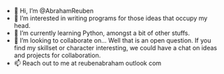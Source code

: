 - 👋 Hi, I’m @AbrahamReuben
- 👀 I’m interested in writing programs for those ideas that occupy my head. 
- 🌱 I’m currently learning Python, amongst a bit of other stuffs.
- 💞️ I’m looking to collaborate on... Well that is an open question. If you find my skillset or character interesting, we could have a chat on ideas and projects for collaboration.
- 📫 Reach out to me at reubenabraham <at> outlook <dot> com 

<!---
AbrahamReuben/AbrahamReuben is a ✨ special ✨ repository because its `README.md` (this file) appears on your GitHub profile.
You can click the Preview link to take a look at your changes.
--->
